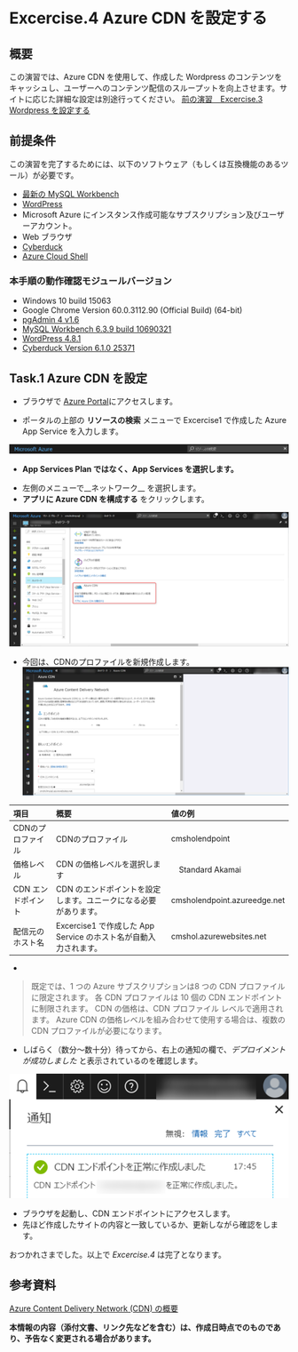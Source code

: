 # Excercise.4 Azure CDN を設定する

## 概要
この演習では、Azure CDN を使用して、作成した Wordpress のコンテンツをキャッシュし、ユーザーへのコンテンツ配信のスループットを向上させます。サイトに応じた詳細な設定は別途行ってください。
[前の演習　Excercise.3 Wordpress を設定する](./Excercise3-SetUpWP.md)

## 前提条件
この演習を完了するためには、以下のソフトウェア（もしくは互換機能のあるツール）が必要です。

* [最新の MySQL Workbench](https://dev.mysql.com/downloads/workbench/)
* [WordPress](https://wordpress.org/download/)
* Microsoft Azure にインスタンス作成可能なサブスクリプション及びユーザーアカウント。
* Web ブラウザ
* [Cyberduck](https://cyberduck.io/)
* [Azure Cloud Shell](https://docs.microsoft.com/ja-jp/azure/cloud-shell/overview)

### 本手順の動作確認モジュールバージョン
* Windows 10 build 15063
* Google Chrome Version 60.0.3112.90 (Official Build) (64-bit)
* [pgAdmin 4 v1.6](https://www.postgresql.org/ftp/pgadmin/pgadmin4/v1.6/windows/)
* [MySQL Workbench 6.3.9 build 10690321](https://dev.mysql.com/downloads/workbench/)
* [WordPress 4.8.1](https://wordpress.org/download/)
* [Cyberduck Version 6.1.0 25371](https://cyberduck.io/)

## Task.1 Azure CDN を設定
- ブラウザで [Azure Portal](http://portal.azure.com/)にアクセスします。

- ポータルの上部の __リソースの検索__ メニューで Excercise1 で作成した Azure App Service を入力します。

![Ex2-5](./Picture/Ex2-5.png)

* __App Services Plan ではなく、App Services を選択します。__

- 左側のメニューで__ネットワーク__ を選択します。
- __アプリに Azure CDN を構成する__ をクリックします。

![Ex4-1](./Picture/Ex4-1.png)

- 今回は、CDNのプロファイルを新規作成します。
![Ex4-2](./Picture/Ex4-2.png)

| 項目 | 概要 | 値の例 |
|:----------|:------------|:-------------|
| CDNのプロファイル | CDNのプロファイル | cmsholendpoint |
| 価格レベル | CDN の価格レベルを選択します |　Standard Akamai |
| CDN エンドポイント | CDN のエンドポイントを設定します。ユニークになる必要があります。 | cmsholendpoint.azureedge.net|
| 配信元のホスト名 | Excercise1 で作成した App Service のホスト名が自動入力されます。| cmshol.azurewebsites.net |

- 
>既定では、1 つの Azure サブスクリプションは8 つの CDN プロファイルに限定されます。 
>各 CDN プロファイルは 10 個の CDN エンドポイントに制限されます。
>CDN の価格は、CDN プロファイル レベルで適用されます。 
>Azure CDN の価格レベルを組み合わせて使用する場合は、複数の CDN プロファイルが必要になります。

- しばらく（数分～数十分）待ってから、右上の通知の欄で、_デプロイメントが成功しました_ と表示されているのを確認します。

![Ex4-3](./Picture/Ex4-3.png)

- ブラウザを起動し、CDN エンドポイントにアクセスします。
- 先ほど作成したサイトの内容と一致しているか、更新しながら確認をします。

おつかれさまでした。以上で _Excercise.4_ は完了となります。

## 参考資料 

[Azure Content Delivery Network (CDN) の概要](https://docs.microsoft.com/ja-jp/azure/cdn/cdn-overview)


__本情報の内容（添付文書、リンク先などを含む）は、作成日時点でのものであり、予告なく変更される場合があります。__